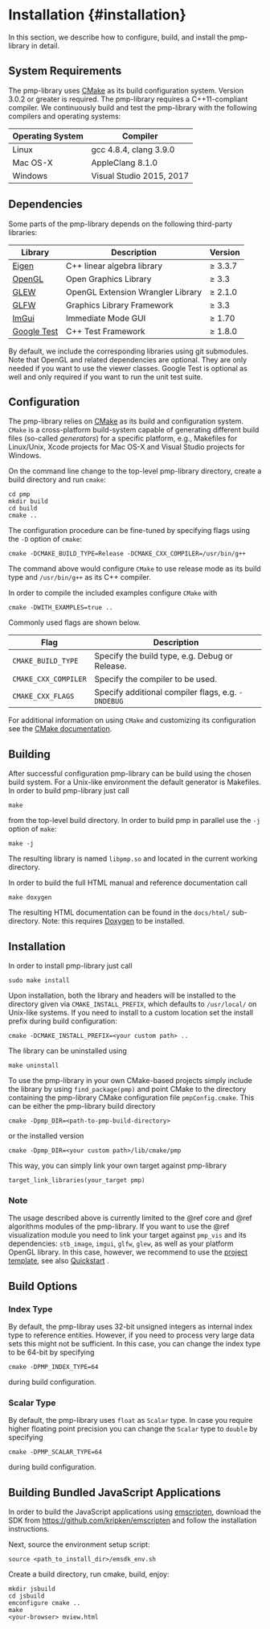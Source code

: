 # Installation {#installation}

In this section, we describe how to configure, build, and install the
pmp-library in detail.

## System Requirements

The pmp-library uses [CMake](http://www.cmake.org) as its build configuration
system. Version 3.0.2 or greater is required. The pmp-library requires a
C++11-compliant compiler. We continuously build and test the pmp-library
with the following compilers and operating systems:

Operating System | Compiler
-----------------|--------------------
Linux            | gcc 4.8.4, clang 3.9.0
Mac OS-X         | AppleClang 8.1.0
Windows          | Visual Studio 2015, 2017

## Dependencies

Some parts of the pmp-library depends on the following third-party libraries:

Library                                   | Description                       | Version
------------------------------------------|-----------------------------------|--------------
[Eigen](http://eigen.tuxfamily.org)       | C++ linear algebra library        | &ge; 3.3.7
[OpenGL](http://opengl.org)               | Open Graphics Library             | &ge; 3.3
[GLEW](http://glew.sourceforge.net)       | OpenGL Extension Wrangler Library | &ge; 2.1.0
[GLFW](http://glfw.org)                   | Graphics Library Framework        | &ge; 3.3
[ImGui](https://github.com/ocornut/imgui) | Immediate Mode GUI                | &ge; 1.70
[Google Test](https://github.com/google/googletest) | C++ Test Framework      | &ge; 1.8.0

By default, we include the corresponding libraries using git submodules. Note
that OpenGL and related dependencies are optional. They are only needed if you
want to use the viewer classes. Google Test is optional as well and only
required if you want to run the unit test suite.

## Configuration

The pmp-library relies on [CMake](http://www.cmake.org) as its build and
configuration system. `CMake` is a cross-platform build-system capable of
generating different build files (so-called _generators_) for a specific
platform, e.g., Makefiles for Linux/Unix, Xcode projects for Mac OS-X and Visual
Studio projects for Windows.

On the command line change to the top-level pmp-library directory, create a
build directory and run `cmake`:

    cd pmp
    mkdir build
    cd build
    cmake ..

The configuration procedure can be fine-tuned by specifying flags using the `-D`
option of `cmake`:

    cmake -DCMAKE_BUILD_TYPE=Release -DCMAKE_CXX_COMPILER=/usr/bin/g++

The command above would configure `CMake` to use release mode as its build type
and `/usr/bin/g++` as its C++ compiler.

In order to compile the included examples configure `CMake` with

    cmake -DWITH_EXAMPLES=true ..

Commonly used flags are shown below.

Flag                 | Description
---------------------|-------------------------------------------------
`CMAKE_BUILD_TYPE`   | Specify the build type, e.g. Debug or Release.
`CMAKE_CXX_COMPILER` | Specify the compiler to be used.
`CMAKE_CXX_FLAGS`    | Specify additional compiler flags, e.g. `-DNDEBUG`

For additional information on using `CMake` and
customizing its configuration see
the [CMake documentation](http://cmake.org/cmake/help/documentation.html).

## Building

After successful configuration pmp-library can be build using the chosen build
system. For a Unix-like environment the default generator is Makefiles. In order
to build pmp-library just call

    make

from the top-level build directory. In order to build pmp in parallel use the
`-j` option of `make`:

    make -j

The resulting library is named `libpmp.so` and
located in the current working directory.

In order to build the full HTML manual and reference documentation call

    make doxygen

The resulting HTML documentation can be found in the `docs/html/`
sub-directory. Note: this requires [Doxygen](http://www.doxygen.nl/) to be
installed.

## Installation

In order to install pmp-library just call

    sudo make install

Upon installation, both the library and headers will be installed to the
directory given via `CMAKE_INSTALL_PREFIX`, which defaults to `/usr/local/` on
Unix-like systems. If you need to install to a custom location set the install
prefix during build configuration:

    cmake -DCMAKE_INSTALL_PREFIX=<your custom path> ..

The library can be uninstalled using

    make uninstall

To use the pmp-library in your own CMake-based projects simply include the
library by using `find_package(pmp)` and point CMake to the directory containing
the pmp-library CMake configuration file `pmpConfig.cmake`. This can be either
the pmp-library build directory

    cmake -Dpmp_DIR=<path-to-pmp-build-directory>

or the installed version

    cmake -Dpmp_DIR=<your custom path>/lib/cmake/pmp

This way, you can simply link your own target against pmp-library

    target_link_libraries(your_target pmp)

### Note

The usage described above is currently limited to the @ref core and @ref
algorithms modules of the pmp-library. If you want to use the @ref visualization
module you need to link your target against `pmp_vis` and its dependencies:
`stb_image`, `imgui`, `glfw`, `glew`, as well as your platform OpenGL
library. In this case, however, we recommend to use
the [project template](https://github.com/pmp-library/pmp-template), see also
[Quickstart](quickstart.html) .

## Build Options

### Index Type

By default, the pmp-libray uses 32-bit unsigned integers as internal index type
to reference entities. However, if you need to process very large data sets this
might not be sufficient. In this case, you can change the index type to be
64-bit by specifying

    cmake -DPMP_INDEX_TYPE=64

during build configuration.

### Scalar Type

By default, the pmp-library uses `float` as `Scalar` type. In case you require
higher floating point precision you can change the `Scalar` type to `double` by
specifying

    cmake -DPMP_SCALAR_TYPE=64

during build configuration.

## Building Bundled JavaScript Applications

In order to build the JavaScript applications
using [emscripten](https://github.com/kripken/emscripten), download the SDK
from <https://github.com/kripken/emscripten> and follow the installation
instructions.

Next, source the environment setup script:

    source <path_to_install_dir>/emsdk_env.sh

Create a build directory, run cmake, build, enjoy:

    mkdir jsbuild
    cd jsbuild
    emconfigure cmake ..
    make
    <your-browser> mview.html
